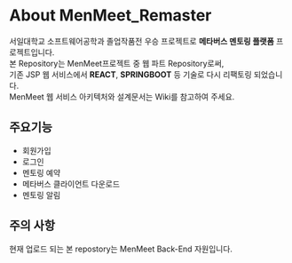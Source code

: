 # About <b>MenMeet_Remaster</b>
 서일대학교 소프트웨어공학과 졸업작품전 우승 프로젝트로 <b>메타버스 멘토링 플랫폼</b> 프로젝트입니다.   
 본 Repository는 MenMeet프로젝트 중 웹 파트 Repository로써,   
 기존 JSP 웹 서비스에서 <b>REACT</b>, <b>SPRINGBOOT</b> 등 기술로 다시 리팩토링 되었습니다.   
 MenMeet 웹 서비스 아키텍처와 설계문서는 Wiki를 참고하여 주세요.
 ## 주요기능
 - 회원가입
 - 로그인
 - 멘토링 예약
 - 메타버스 클라이언트 다운로드
 - 멘토링 알림
 ## 주의 사항
 현재 업로드 되는 본 repostory는 MenMeet Back-End 자원입니다.
